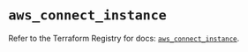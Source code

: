 # `aws_connect_instance`

Refer to the Terraform Registry for docs: [`aws_connect_instance`](https://registry.terraform.io/providers/hashicorp/aws/5.86.1/docs/resources/connect_instance).
